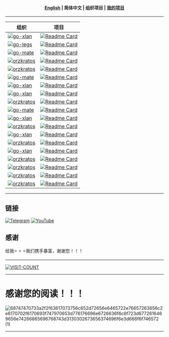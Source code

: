 <h4 align="center"><a href="./README.md">English</a> | <strong>简体中文</strong> | <strong>组织项目</strong> | <a href="../README.zh.md">我的项目</a></h4>

---

<div align="center">

<!-- 这是一个注释，它不会在渲染时显示出来，这是项目列表的起始位置 -->

| **组织** | **项目** |
|------------------|----------|
| [![go-xlan](https://img.shields.io/badge/go+xlan-%237D5E7F.svg?style=flat&logoColor=white)](https://github.com/go-xlan) | [![Readme Card](https://github-readme-stats.vercel.app/api/pin/?username=go-xlan&repo=gogitv5git&theme=bear)](https://github.com/go-xlan/gogitv5git) |
| [![go-legs](https://img.shields.io/badge/go+legs-%23FF1493.svg?style=flat&logoColor=white)](https://github.com/go-legs) | [![Readme Card](https://github-readme-stats.vercel.app/api/pin/?username=go-legs&repo=.github&theme=dracula)](https://github.com/go-legs/.github) |
| [![go-mate](https://img.shields.io/badge/go+mate-%23FF5733.svg?style=flat&logoColor=white)](https://github.com/go-mate) | [![Readme Card](https://github-readme-stats.vercel.app/api/pin/?username=go-mate&repo=depbump&theme=onedark)](https://github.com/go-mate/depbump) |
| [![orzkratos](https://img.shields.io/badge/orzkratos-%23DC143C.svg?style=flat&logoColor=white)](https://github.com/orzkratos) | [![Readme Card](https://github-readme-stats.vercel.app/api/pin/?username=orzkratos&repo=apmkratos&theme=solarized-light)](https://github.com/orzkratos/apmkratos) |
| [![orzkratos](https://img.shields.io/badge/orzkratos-%23FF6347.svg?style=flat&logoColor=white)](https://github.com/orzkratos) | [![Readme Card](https://github-readme-stats.vercel.app/api/pin/?username=orzkratos&repo=swaggokratos&theme=kacho_ga)](https://github.com/orzkratos/swaggokratos) |
| [![go-mate](https://img.shields.io/badge/go+mate-%23F2D330.svg?style=flat&logoColor=white)](https://github.com/go-mate) | [![Readme Card](https://github-readme-stats.vercel.app/api/pin/?username=go-mate&repo=replicago&theme=outrun)](https://github.com/go-mate/replicago) |
| [![go-xlan](https://img.shields.io/badge/go+xlan-%233CB371.svg?style=flat&logoColor=white)](https://github.com/go-xlan) | [![Readme Card](https://github-readme-stats.vercel.app/api/pin/?username=go-xlan&repo=elasticapm&theme=cobalt2)](https://github.com/go-xlan/elasticapm) |
| [![go-xlan](https://img.shields.io/badge/go+xlan-%23ADFF2F.svg?style=flat&logoColor=white)](https://github.com/go-xlan) | [![Readme Card](https://github-readme-stats.vercel.app/api/pin/?username=go-xlan&repo=gogitosgcm&theme=panda)](https://github.com/go-xlan/gogitosgcm) |
| [![orzkratos](https://img.shields.io/badge/orzkratos-%23FF5733.svg?style=flat&logoColor=white)](https://github.com/orzkratos) | [![Readme Card](https://github-readme-stats.vercel.app/api/pin/?username=orzkratos&repo=zapzkratos&theme=ocean_dark)](https://github.com/orzkratos/zapzkratos) |
| [![go-mate](https://img.shields.io/badge/go+mate-%23FF4500.svg?style=flat&logoColor=white)](https://github.com/go-mate) | [![Readme Card](https://github-readme-stats.vercel.app/api/pin/?username=go-mate&repo=.github&theme=blue_navy)](https://github.com/go-mate/.github) |
| [![go-xlan](https://img.shields.io/badge/go+xlan-%237D5E7F.svg?style=flat&logoColor=white)](https://github.com/go-xlan) | [![Readme Card](https://github-readme-stats.vercel.app/api/pin/?username=go-xlan&repo=redissuo&theme=great-gatsby)](https://github.com/go-xlan/redissuo) |
| [![orzkratos](https://img.shields.io/badge/orzkratos-%23FF6347.svg?style=flat&logoColor=white)](https://github.com/orzkratos) | [![Readme Card](https://github-readme-stats.vercel.app/api/pin/?username=orzkratos&repo=vue3kratos&theme=nightowl)](https://github.com/orzkratos/vue3kratos) |
| [![go-xlan](https://img.shields.io/badge/go+xlan-%23FF5733.svg?style=flat&logoColor=white)](https://github.com/go-xlan) | [![Readme Card](https://github-readme-stats.vercel.app/api/pin/?username=go-xlan&repo=goyamlv3up&theme=synthwave)](https://github.com/go-xlan/goyamlv3up) |
| [![orzkratos](https://img.shields.io/badge/orzkratos-%23F7931E.svg?style=flat&logoColor=white)](https://github.com/orzkratos) | [![Readme Card](https://github-readme-stats.vercel.app/api/pin/?username=orzkratos&repo=authkratos&theme=holi)](https://github.com/orzkratos/authkratos) |
| [![go-xlan](https://img.shields.io/badge/go+xlan-%23FF1493.svg?style=flat&logoColor=white)](https://github.com/go-xlan) | [![Readme Card](https://github-readme-stats.vercel.app/api/pin/?username=go-xlan&repo=.github&theme=jolly)](https://github.com/go-xlan/.github) |
| [![orzkratos](https://img.shields.io/badge/orzkratos-%23F2D330.svg?style=flat&logoColor=white)](https://github.com/orzkratos) | [![Readme Card](https://github-readme-stats.vercel.app/api/pin/?username=orzkratos&repo=gormkratos&theme=slateorange)](https://github.com/orzkratos/gormkratos) |
| [![orzkratos](https://img.shields.io/badge/orzkratos-%237D5E7F.svg?style=flat&logoColor=white)](https://github.com/orzkratos) | [![Readme Card](https://github-readme-stats.vercel.app/api/pin/?username=orzkratos&repo=erkkratos&theme=catppuccin_mocha)](https://github.com/orzkratos/erkkratos) |
| [![orzkratos](https://img.shields.io/badge/orzkratos-%237D5E7F.svg?style=flat&logoColor=white)](https://github.com/orzkratos) | [![Readme Card](https://github-readme-stats.vercel.app/api/pin/?username=orzkratos&repo=wire2kratos&theme=city_lights)](https://github.com/orzkratos/wire2kratos) |
| [![orzkratos](https://img.shields.io/badge/orzkratos-%23F09F3B.svg?style=flat&logoColor=white)](https://github.com/orzkratos) | [![Readme Card](https://github-readme-stats.vercel.app/api/pin/?username=orzkratos&repo=.github&theme=blueberry)](https://github.com/orzkratos/.github) |

<!-- 这是一个注释，它不会在渲染时显示出来，这是项目列表的终止位置 -->

</div>

---

## 链接

[![Telegram](https://img.shields.io/badge/-Telegram-f5e0dc?style=for-the-badge&logo=telegram&logoColor=27A0D9)](https://t.me/yyle88)
[![YouTube](https://img.shields.io/badge/-YouTube-f2cdcd?style=for-the-badge&logo=YouTube&logoColor=FF0000)](https://www.youtube.com/@%E6%9D%A8%E4%BA%A6%E4%B9%901990/videos)

## 感谢

给我⭐ ⭐ ⭐我们携手暴富，谢谢您！！！

---

[![VISIT-COUNT](https://visitcount.itsvg.in/api?id=yyle88&label=profile-views&pretty=true)](https://visitcount.itsvg.in)

---

# 感谢您的阅读！！！

![68747470733a2f2f63617073756c652d72656e6465722e76657263656c2e6170702f6170693f747970653d776176696e6726636f6c6f723d6772616469656e74266865696768743d3130302673656374696f6e3d666f6f746572 (1)](https://github.com/user-attachments/assets/e599b0c5-b812-4e11-908a-2bdec8c97c5f)

---
